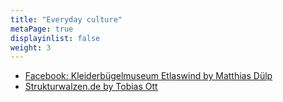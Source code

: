 ```yaml
---
title: "Everyday culture"
metaPage: true
displayinlist: false
weight: 3
---
```


* [Facebook: Kleiderbügelmuseum Etlaswind by Matthias Dülp](https://www.facebook.com/p/Kleiderb%C3%BCgelmuseum-Etlaswind-100072127089149/)
* [Strukturwalzen.de by Tobias Ott](https://www.strukturwalzen.de)

